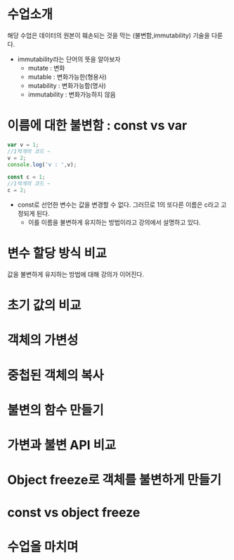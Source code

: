 # 수업소개

해당 수업은 데이터의 원본이 훼손되는 것을 막는 (불변함,immutability) 기술을 다룬다.

- immutability라는 단어의 뜻을 알아보자
  - mutate : 변화
  - mutable : 변화가능한(형용사)
  - mutability : 변화가능함(명사)
  - immutability : 변화가능하지 않음



# 이름에 대한 불변함 : const vs var

```js
var v = 1;
//1억개의 코드 ~
v = 2;
console.log('v : ',v);

const c = 1;
//1억개의 코드 ~
c = 2;
```

- const로 선언한 변수는 값을 변경할 수 없다. 그러므로 1의 또다른 이름은 c라고 고정되게 된다. 
  - 이를 이름을 불변하게 유지하는 방법이라고 강의에서 설명하고 있다.



# 변수 할당 방식 비교

값을 불변하게 유지하는 방법에 대해 강의가 이어진다.









# 초기 값의 비교









# 객체의 가변성









# 중첩된 객체의 복사









# 불변의 함수 만들기







# 가변과 불변 API 비교







# Object freeze로 객체를 불변하게 만들기







# const vs object freeze







# 수업을 마치며

